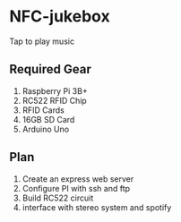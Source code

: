 # NFC-jukebox

Tap to play music

## Required Gear

1) Raspberry Pi 3B+
2) RC522 RFID Chip
3) RFID Cards
4) 16GB SD Card
5) Arduino Uno

## Plan

1) Create an express web server
2) Configure PI with ssh and ftp
3) Build RC522 circuit
4) interface with stereo system and spotify

